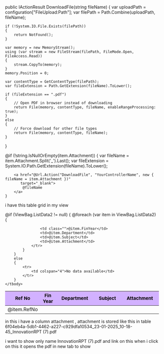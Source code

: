 public IActionResult DownloadFile(string fileName)
{
    var uploadPath = configuration["FileUpload:Path"];
    var filePath = Path.Combine(uploadPath, fileName);

    if (!System.IO.File.Exists(filePath))
    {
        return NotFound();
    }

    var memory = new MemoryStream();
    using (var stream = new FileStream(filePath, FileMode.Open, FileAccess.Read))
    {
        stream.CopyTo(memory);
    }
    memory.Position = 0;

    var contentType = GetContentType(filePath);
    var fileExtension = Path.GetExtension(fileName).ToLower();

    if (fileExtension == ".pdf")
    {
        // Open PDF in browser instead of downloading
        return File(memory, contentType, fileName, enableRangeProcessing: true);
    }
    else
    {
        // Force download for other file types
        return File(memory, contentType, fileName);
    }
}



<td>
    @if (!string.IsNullOrEmpty(item.Attachment))
    {
        var fileName = item.Attachment.Split('_').Last(); <!-- Extract file name -->
        var fileExtension = System.IO.Path.GetExtension(fileName).ToLower();

        <a href="@Url.Action("DownloadFile", "YourControllerName", new { fileName = item.Attachment })"
           target="_blank">
            @fileName
        </a>
    }
</td>


i have this table grid in my view 
<table class="table" id="myTable">
	<thead class="table" style="background-color: #d2b1ff;color: #000000;font-size:15px;">
		<tr>
			<th style="width:12%;">Ref No</th>
			<th style="width:10%;">Fin Year</th>
			<th style="width:25%;">Department</th>
			<th>Subject</th>
			<th>Attachment</th>
		</tr>
	</thead>
	<tbody>
		@if (ViewBag.ListData2 != null)
		{
			@foreach (var item in ViewBag.ListData2)
			{
				<tr>
					<td>
						<a asp-action="ViewerForm"
						   asp-route-id="@item.Id"
						   asp-route-page="@ViewBag.CurrentPage"
						   asp-route-FinYear="@ViewBag.FinYear"
						   asp-route-MD="@ViewBag.MD"
						   asp-route-L2="@ViewBag.L2"
						   asp-route-Flash="@ViewBag.Flash"
						   asp-route-Bidding="@ViewBag.Bidding"
						   asp-route-DETP="@ViewBag.DETP"
						   asp-route-BE="@ViewBag.BE"
						   asp-route-Admin="@ViewBag.Admin"
						   asp-route-SearchMonth="@ViewBag.SearchMonth"
						   class="btn glow"
						   style="text-decoration:none;background-color:;font-weight:;">
							@item.RefNo
						</a>
					</td>

					<td class="">@item.FinYear</td>
					<td>@item.Department</td>
					<td>@item.Subject</td>
					<td>@item.Attachment</td>
				</tr>
			}
		}
		else
		{
			<tr>
				<td colspan="4">No data available</td>
			</tr>
		}
	</tbody>
</table>


in this i have a column attachment , attachment is stored like this in table 
6f04eb4a-5db1-4462-a227-c929dfa10534_23-01-2025_10-18-45_InnovationRPT (7).pdf

i want to show only name InnovationRPT (7).pdf and link on this when i click on this it opens the pdf in new tab to show 

